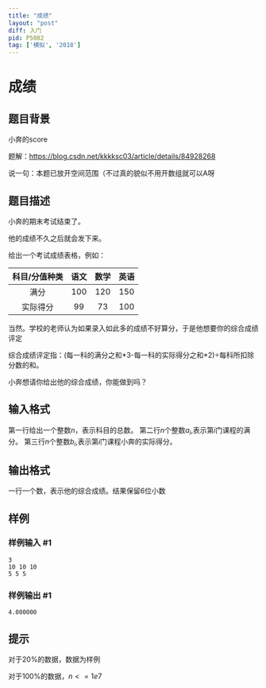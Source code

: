 ```yaml
---
title: "成绩"
layout: "post"
diff: 入门
pid: P5082
tag: ['模拟', '2018']
---
```

# 成绩
## 题目背景

小奔的score

题解：https://blog.csdn.net/kkkksc03/article/details/84928268

说一句：本题已放开空间范围（不过真的貌似不用开数组就可以A呀
## 题目描述

小奔的期末考试结束了。

他的成绩不久之后就会发下来。

给出一个考试成绩表格，例如：

| 科目/分值种类 | 语文 | 数学|英语  |
| :----------: | :----------: | :----------: | :----------: |
|  满分| $100$ |$120$  |$150$  |
| 实际得分 |  $99$|$73$  |$100$  |

当然。学校的老师认为如果录入如此多的成绩不好算分，于是他想要你的综合成绩评定

综合成绩评定指：(每一科的满分之和\*3-每一科的实际得分之和\*2)÷每科所扣除分数的和。

小奔想请你给出他的综合成绩，你能做到吗？
## 输入格式

第一行给出一个整数$n$，表示科目的总数。
第二行$n$个整数$a_i$,表示第$i$门课程的满分。
第三行$n$个整数$b_i$,表示第$i$门课程小奔的实际得分。
## 输出格式

一行一个数，表示他的综合成绩。结果保留$6$位小数
## 样例

### 样例输入 #1
```
3
10 10 10
5 5 5
```
### 样例输出 #1
```
4.000000
```
## 提示

对于$20$%的数据，数据为样例

对于$100$%的数据，$n<=1e7$
